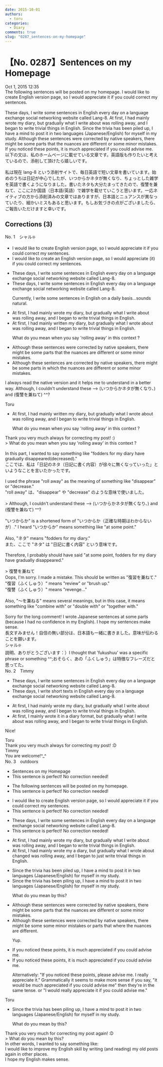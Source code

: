 ```yaml
---
date: 2015-10-01
authors:
  - toru
categories:
  - Diary
comments: true
slug: "0287_sentences-on-my-homepage"
---
```


# 【No. 0287】Sentences on my Homepage
<div class="date">Oct 1, 2015 12:35</div>
<div id="post"><div id="body_show_ori">
The following sentences will be posted on my homepage. I would like to create English version page, so I would appreciate it if you could correct my sentences.<br/><br/>These days, I write some sentences in English every day on a language exchange social networking website called Lang-8.  At first, I had mainly wrote my diary, but gradually what I write about was rolling away, and I began to write trivial things in English. Since the trivia has been piled up, I have a mind to post it in two languages (Japanese/English) for myself in my study. Although these sentences were corrected by native speakers, there might be some parts that the nuances are different or some minor mistakes. If you noticed these points, it is much appreciated if you could advise me.
</div></div>

<!-- more -->

<div id="post_ja"><div id="body_show_mo">
以下の文は、私のホームページに載せている文章です。英語版も作りたいと考えているので、添削して頂けたら嬉しいです。<br/><br/>私は現在 lang-8 という添削サイトで、毎日英語で短い文章を書いています。始めのうちは日記が中心でしたが、いつからかネタが無くなり、ちょっとした雑学を英語で書くようになりました。書いたネタも大分たまってきたので、復讐を兼ねて、ここに2か国語（日本語/英語）で雑学を載せていこうと思います。一応ネイティブの方から添削済みの文章ではありますが、日本語とニュアンスが異なっていたり、細かいミスもあると思います。もしお気づきの点がございましたら、ご報告いただけますと幸いです。
</div></div>

## Corrections (3)
<div id="block"><div class="first_name"> No. 1　<span class="just_name">シャル❇️</span></div><div id="block2">
<ul class="correction_field">
<li class="incorrect">I would like to create English version page, so I would appreciate it if you could correct my sentences.</li>
<li class="corrected correct">
I would like to create an English version page, so I would appreciate (it) if you could correct my sentences.
</li>
</ul>
<ul class="correction_field">
<li class="incorrect">These days, I write some sentences in English every day on a language exchange social networking website called Lang-8.</li>
<li class="corrected correct">
These days, I write some sentences in English every day on a language exchange social networking website called Lang-8.
<p class="correction_comment">Currently, I write some sentences in English on a daily basis...sounds natural.</p>
</li>
</ul>
<ul class="correction_field">
<li class="incorrect">At first, I had mainly wrote my diary, but gradually what I write about was rolling away, and I began to write trivial things in English.</li>
<li class="corrected correct">
At first, I had mainly written my diary, but gradually what I wrote about was rolling away, and I began to write trivial things in English.
<p class="correction_comment">What do you mean when you say 'rolling away' in this context ?</p>
</li>
</ul>
<ul class="correction_field">
<li class="incorrect">Although these sentences were corrected by native speakers, there might be some parts that the nuances are different or some minor mistakes.</li>
<li class="corrected correct">
Although these sentences are corrected by native speakers, there might be some parts in which the nuances are different or some minor mistakes.
</li>
</ul>
<p class="comment_small">
 I always read the native version and it helps me to understand in a better way. Although, I couldn't understand these --&gt;  (いつからかネタが無くなり、) and (復讐を兼ねて) ^^?
</p>

</div><div class="name"><span class="just_name">Toru</span><br><div class="quote_field"><ul class="correction_field">
<li class="corrected correct">
At first, I had mainly written my diary, but gradually what I wrote about was rolling away, and I began to write trivial things in English.
<p class="correction_comment">
What do you mean when you say 'rolling away' in this context ?
</p>
</li>
</ul></div>
Thank you very much always for correcting my post! :)<br/>&gt; What do you mean when you say 'rolling away' in this context ?<br/><br/>In this part, I wanted to say something like "fodders for my diary have gradually disappeared(decreased)."<br/>ここでは、私は「日記のネタ（日記に書く内容）が徐々に無くなっていった」といようなことを言いたかったです。<br/><br/>I used the phrase "roll away" as the meaning of something like "disappear" or "decrease."<br/>"roll away" は、"disappear" や "decrease" のような意味で使いました。<br/><br/>&gt; Although, I couldn't understand these --&gt; (いつからかネタが無くなり、) and (復讐を兼ねて) ^^?<br/><br/>"いつからか" is a shortened form of "いつからか（正確な時期はわからないが）." I heard "いつからか" means something like "at some point."<br/><br/>Also, "ネタ" means "fodders for my diary."<br/>また、ここで "ネタ" は "日記に書く内容" という意味です。<br/><br/>Therefore, I probably should have said "at some point, fodders for my diary have gradually disappeared."<br/><br/>&gt; 復讐を兼ねて<br/>Oops, I'm sorry. I made a mistake. This should be written as "復習を兼ねて."<br/>"復習（ふくしゅう）" means "review" or "brush up." <br/>"復讐（ふくしゅう）" means "revenge..."<br/><br/>Also, "～を兼ねる" means several meanings, but in this case, it means something like "combine with" or "double with" or "together with."<br/><br/>Sorry for the long comment! I wrote Japanese sentences at some parts (because I had no confidence in my English). I hope my sentences make sense.<br/>長文すみません！自信の無い部分は、日本語も一緒に書きました。意味が伝わることを願います。
</div>
<div class="name"><span class="just_name">シャル❇️</span><br>
説明、ありがとうございます：）I thought that 'fukushuu' was a specific phrase or something ^^;おそらく、あの「ふくしゅう」は特徴なフレーズだと思ってた。
</div>
</div>
<div id="block"><div class="first_name"> No. 2　<span class="just_name">Timmy</span></div><div id="block2">
<ul class="correction_field">
<li class="incorrect">These days, I write some sentences in English every day on a language exchange social networking website called Lang-8.</li>
<li class="corrected correct">
These days, I write <span class="f_blue">short texts</span> in English every day on a language exchange social networking website called Lang-8.
</li>
</ul>
<ul class="correction_field">
<li class="incorrect">At first, I had mainly wrote my diary, but gradually what I write about was rolling away, and I began to write trivial things in English.</li>
<li class="corrected correct">
At first, I mainly wrote <span class="f_blue">it in a</span> diary <span class="f_blue">format</span>, but gradually what I write about was rolling away, and I began to write trivial things in English.
</li>
</ul>
<p class="comment_small">
 Nice!
</p>

</div><div class="name"><span class="just_name">Toru</span><br>
Thank you very much always for correcting my post! :D
</div>
<div class="name"><span class="just_name">Timmy</span><br>
You are welcome!^_^
</div>
</div>
<div id="block"><div class="first_name"> No. 3　<span class="just_name">outdoors</span></div><div id="block2">
<ul class="correction_field">
<li class="incorrect">Sentences on my Homepage</li>
<li class="corrected perfect">This sentence is perfect! No correction needed!</li>
</ul>
<ul class="correction_field">
<li class="incorrect">The following sentences will be posted on my homepage.</li>
<li class="corrected perfect">This sentence is perfect! No correction needed!</li>
</ul>
<ul class="correction_field">
<li class="incorrect">I would like to create English version page, so I would appreciate it if you could correct my sentences.</li>
<li class="corrected perfect">This sentence is perfect! No correction needed!</li>
</ul>
<ul class="correction_field">
<li class="incorrect">These days, I write some sentences in English every day on a language exchange social networking website called Lang-8.</li>
<li class="corrected perfect">This sentence is perfect! No correction needed!</li>
</ul>
<ul class="correction_field">
<li class="incorrect">At first, I had mainly wrote my diary, but gradually what I write about was rolling away, and I began to write trivial things in English.</li>
<li class="corrected correct">
At first, I <span class="sline">had</span> mainly wrote <span class="sline">my</span> <span class="f_blue">a </span>diary, but gradually what I wr<span class="f_blue">o</span>te about <span class="f_blue">changed</span> <span class="sline">was rolling away</span>, and I began to <span class="f_blue">just </span>write trivial things in English.
</li>
</ul>
<ul class="correction_field">
<li class="incorrect">Since the trivia has been piled up, I have a mind to post it in two languages (Japanese/English) for myself in my study.</li>
<li class="corrected correct">
Since the trivia has been pil<span class="f_blue">ing</span> up, I have a mind to post it in two languages (Japanese/English) for myself in my study.
<p class="correction_comment">What do you mean by this?</p>
</li>
</ul>
<ul class="correction_field">
<li class="incorrect">Although these sentences were corrected by native speakers, there might be some parts that the nuances are different or some minor mistakes.</li>
<li class="corrected correct">
Although these sentences were corrected by native speakers, there might be <span class="sline">some</span> some minor mistakes or<span class="f_blue"> </span>parts <span class="sline">that</span> <span class="f_blue">where </span>the nuances are different.
<p class="correction_comment">Yup.</p>
</li>
</ul>
<ul class="correction_field">
<li class="incorrect">If you noticed these points, it is much appreciated if you could advise me.</li>
<li class="corrected correct">
If you noticed these points, it is much appreciated if you could advise me.
<p class="correction_comment">Alternatively: "If you noticed these points, please advise me. I really appreciate it." Grammatically it seems to make more sense if you say, "it would be much appreciated if you could advise me" then they're in the same tense. or "I would really appreciate it if you could advise me."</p>
</li>
</ul>
</div><div class="name"><span class="just_name">Toru</span><br><div class="quote_field"><ul class="correction_field">
<li class="corrected correct">
Since the trivia has been pil<span class="f_blue">ing</span> up, I have a mind to post it in two languages (Japanese/English) for myself in my study.
<p class="correction_comment">
What do you mean by this?
</p>
</li>
</ul></div>
Thank you very much for correcting my post again! :D<br/>&gt; What do you mean by this?<br/>In other words, I wanted to say something like:<br/>I would like to improve my English skill by writing (and reading) my old posts again in other places.<br/>I hope my English makes sense.
</div>
</div>
